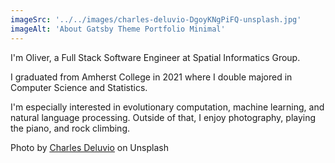 ```yaml
---
imageSrc: '../../images/charles-deluvio-DgoyKNgPiFQ-unsplash.jpg'
imageAlt: 'About Gatsby Theme Portfolio Minimal'
---
```


I'm Oliver, a Full Stack Software Engineer at Spatial Informatics Group.

I graduated from Amherst College in 2021 where I double majored in Computer Science and Statistics.

I'm especially interested in evolutionary computation, machine learning, and natural language processing. Outside of that, I enjoy photography, playing the piano, and rock climbing.

Photo by <a href="https://unsplash.com/@charlesdeluvio?utm_source=unsplash&utm_medium=referral&utm_content=creditCopyText" target="_blank" rel="nofollow noopener noreferrer" aria-label="External Link"><u>Charles Deluvio</u></a> on Unsplash
